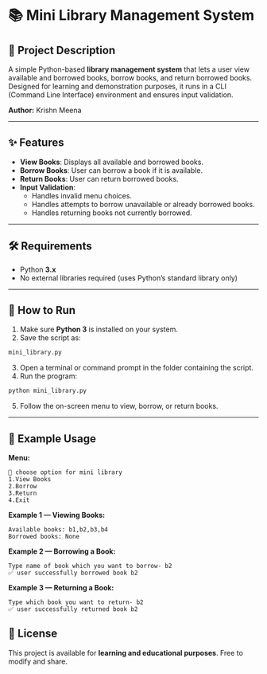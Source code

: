 # 📚 Mini Library Management System

## 📌 Project Description
A simple Python-based **library management system** that lets a user view available and borrowed books, borrow books, and return borrowed books.  
Designed for learning and demonstration purposes, it runs in a CLI (Command Line Interface) environment and ensures input validation.

**Author:** Krishn Meena

---

## ✨ Features
- **View Books**: Displays all available and borrowed books.
- **Borrow Books**: User can borrow a book if it is available.
- **Return Books**: User can return borrowed books.
- **Input Validation**:
  - Handles invalid menu choices.
  - Handles attempts to borrow unavailable or already borrowed books.
  - Handles returning books not currently borrowed.

---

## 🛠️ Requirements
- Python **3.x**
- No external libraries required (uses Python’s standard library only)

---

## 🚀 How to Run
1. Make sure **Python 3** is installed on your system.
2. Save the script as:
```bash
mini_library.py
```
3. Open a terminal or command prompt in the folder containing the script.
4. Run the program:
```bash
python mini_library.py
```
5. Follow the on-screen menu to view, borrow, or return books.

---

## 📂 Example Usage

**Menu:**
```text
📘 choose option for mini library
1.View Books
2.Borrow
3.Return
4.Exit
```

**Example 1 — Viewing Books:**
```text
Available books: b1,b2,b3,b4
Borrowed books: None
```
**Example 2 — Borrowing a Book:**
```text
Type name of book which you want to borrow- b2
✅ user successfully borrowed book b2
```
**Example 3 — Returning a Book:**
```text
Type which book you want to return- b2
✅ user successfully returned book b2
```
## 📄 License
This project is available for **learning and educational purposes**. Free to modify and share.
